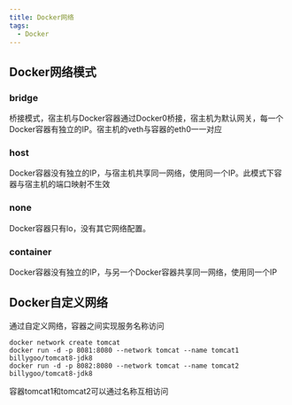 ```yaml
---
title: Docker网络
tags: 
  - Docker
---
```


## Docker网络模式

### bridge

桥接模式，宿主机与Docker容器通过Docker0桥接，宿主机为默认网关，每一个Docker容器有独立的IP。宿主机的veth与容器的eth0一一对应

### host

Docker容器没有独立的IP，与宿主机共享同一网络，使用同一个IP。此模式下容器与宿主机的端口映射不生效

### none

Docker容器只有lo，没有其它网络配置。

### container

Docker容器没有独立的IP，与另一个Docker容器共享同一网络，使用同一个IP

<!--more-->

## Docker自定义网络

通过自定义网络，容器之间实现服务名称访问

```
docker network create tomcat
docker run -d -p 8081:8080 --network tomcat --name tomcat1 billygoo/tomcat8-jdk8
docker run -d -p 8082:8080 --network tomcat --name tomcat2 billygoo/tomcat8-jdk8
```

容器tomcat1和tomcat2可以通过名称互相访问